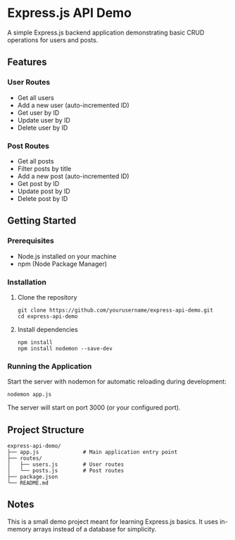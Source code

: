# Express.js API Demo

A simple Express.js backend application demonstrating basic CRUD operations for users and posts.

## Features

### User Routes
- Get all users
- Add a new user (auto-incremented ID)
- Get user by ID
- Update user by ID
- Delete user by ID

### Post Routes
- Get all posts
- Filter posts by title
- Add a new post (auto-incremented ID)
- Get post by ID
- Update post by ID
- Delete post by ID

## Getting Started

### Prerequisites
- Node.js installed on your machine
- npm (Node Package Manager)

### Installation

1. Clone the repository
   ```
   git clone https://github.com/yourusername/express-api-demo.git
   cd express-api-demo
   ```

2. Install dependencies
   ```
   npm install
   npm install nodemon --save-dev
   ```

### Running the Application

Start the server with nodemon for automatic reloading during development:
```
nodemon app.js
```

The server will start on port 3000 (or your configured port).

## Project Structure

```
express-api-demo/
├── app.js              # Main application entry point
├── routes/
│   ├── users.js        # User routes
│   └── posts.js        # Post routes
├── package.json
└── README.md
```

## Notes

This is a small demo project meant for learning Express.js basics. It uses in-memory arrays instead of a database for simplicity.
